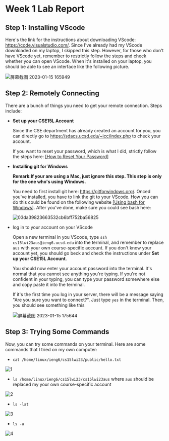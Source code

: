 # Week 1 Lab Report
## Step 1: Installing VScode


Here's the link for the instructions about downloading VScode: https://code.visualstudio.com/. Since I've already had my VScode downloaded on my laptop, I skipped this step. However, for those who don't have VScode yet, remember to restrictly follow the steps and check whether you can open VScode. When it's installed on your laptop, you should be able to see an interface like the following picture.


![屏幕截图 2023-01-15 165949](https://user-images.githubusercontent.com/122576524/212577536-590cde53-70db-43ed-b6b0-5f1e519352e7.png)


## Step 2: Remotely Connecting


There are a bunch of things you need to get your remote connection. Steps include:

* **Set up your CSE15L Account**

  Since the CSE department has already created an account for you, you can directly go to https://sdacs.ucsd.edu/~icc/index.php to check your account.
  
  
  If you want to reset your password, which is what I did, strictly follow the steps here: [[How to Reset Your Password]](https://docs.google.com/document/d/1hs7CyQeh-MdUfM9uv99i8tqfneos6Y8bDU0uhn1wqho/edit)
  
* **Installing git for Windows**

  **Remark:If your are using a Mac, just ignore this step. This step is only for the one who's using Windows.**


  You need to first install git here: https://gitforwindows.org/. Onced you've installed, you have to link the git to your VScode. How you can do this could be found   on the following website [[Using bash for Windows]](https://stackoverflow.com/questions/42606837/how-do-i-use-bash-on-windows-from-the-visual-studio-code-integrated-terminal/50527994#50527994). After you've done, make sure you could see bash here:
  
  
  ![03da39823663532cb6bff752ba56825](https://user-images.githubusercontent.com/122576524/212581363-9ac83820-d228-42bf-8856-314a6971e58e.jpg)


* log in to your account on your VScode

  Open a new terminal in you VScode, type ```ssh cs15lwi23aus@ieng6.ucsd.edu``` into the terminal, and remember to replace ```aus``` with your own course-specific account. If you don't know your account yet, you should go beck and check the instructions under **Set up your CSE15L Account**.


  You should now enter your account password into the terminal. It's normal that you cannot see anything you're typing. If you're not confident in your typing, you can type your password somewhere else and copy paste it into the terminal.
  
  
  If it's the first time you log in your server, there will be a message saying "Are you sure you want to connect?". Just type ```yes``` in the terminal. Then, you should see something like this
  
  
  ![屏幕截图 2023-01-15 175644](https://user-images.githubusercontent.com/122576524/212582635-a1638374-c5a5-48c8-9bb1-66a870262c1e.png)


## Step 3: Trying Some Commands

Now, you can try some commands on your terminal. Here are some commands that I tried on my own computer:

* ```cat /home/linux/ieng6/cs15lwi23/public/hello.txt```


![1](https://user-images.githubusercontent.com/122576524/212754211-1d2f0ab0-3aee-42f4-aa01-4fa5064f35c4.png)


* ```ls /home/linux/ieng6/cs15lwi23/cs15lwi23aus``` where ```aus``` should be replaced my your own course-specific account


![2](https://user-images.githubusercontent.com/122576524/212754234-38e199ea-1a8e-4240-8956-bf0905d8769a.png)


* ```ls -lat```


![3](https://user-images.githubusercontent.com/122576524/212754256-a4f5f1cc-a81d-453b-84b9-66ce26aefada.png)


* ```ls -a```


![4](https://user-images.githubusercontent.com/122576524/212754283-f0660e4a-b330-4534-86f1-a53d311cc0d5.png)
